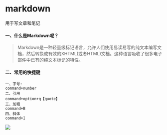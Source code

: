 # markdown
 用于写文章和笔记

####  一、什么是Markdown呢？

> Markdown是一种轻量级标记语言，允许人们使用易读易写的纯文本编写文档，然后转换成有效的XHTML(或者HTML)文档。这种语言吸收了很多电子邮件中已有的纯文本标记的特性。

#### 二、常用的快捷键

```
一、字号:
command+number
二、引用
command+option+q【quote】
三、加粗
command+B
四、斜体
command+I
```

![](https://gitee.com/LuHenChang/blog_pic/raw/master/WechatIMG516.jpeg)

